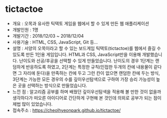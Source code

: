 # tictactoe
- 개요 : 오목과 유사한 틱택토 게임을 웹에서 할 수 있게 만든 웹 애플리케이션
- 개발인원 : 1명
- 개발기간 : 2018/12/03 ~ 2018/12/04
- 사용기술 : HTML, CSS, JavaScript, Git 등...
- 설명 : 서양의 오목이라고 할 수 있는 보드게임 틱택토(tictactoe)를 웹에서 즐길 수 있도록 만든 1인용 게임입니다. HTML과 CSS, JavaScript만을 이용해 개발했습니다. 난이도와 선공/후공을 선택할 수 있게 만들었습니다. 난이도의 경우 1단계는 랜덤하게 반응하도록 하였고, 2단계는 특정한 규칙(인접한 두개의 칸에 내용물이 같다면 그 자리에 둔다)을 만족하는 칸에 두고 그런 칸이 없으면 랜덤한 칸에 두는 방식, 3단계는 가능한 모든 경우의 수를 깊이우선탐색으로 구하여 가장 승리 가능성이 높은 곳을 선택하는 방식으로 만들었습니다.
- 느낀 점 : 알고리즘 공부를 하며 배웠던 깊이우선탐색을 적용해 볼 만한 것이 없을까 생각하다가 떠오른 아이디어로 간단하게 구현해 본 것인데 의외로 공부가 되는 점이 제법 많이 있었습니다.
- 접속주소 : https://cheolhyeonpark.github.io/tictactoe/

